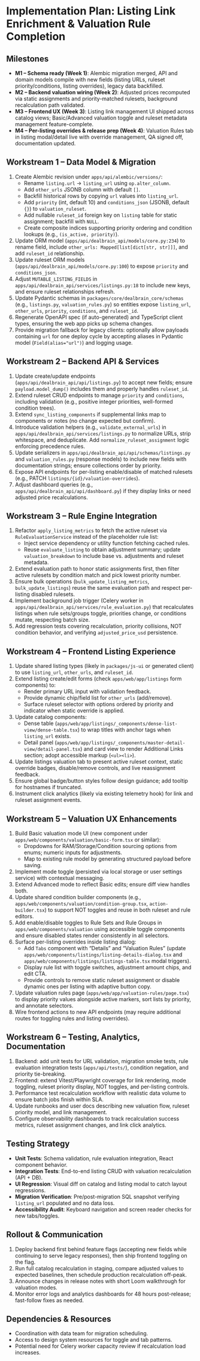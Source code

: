 # Implementation Plan: Listing Link Enrichment & Valuation Rule Completion

## Milestones
- **M1 – Schema ready (Week 1)**: Alembic migration merged, API and domain models compile with new fields (listing URLs, ruleset priority/conditions, listing overrides), legacy data backfilled.
- **M2 – Backend valuation wiring (Week 2)**: Adjusted prices recomputed via static assignments and priority-matched rulesets, background recalculation path validated.
- **M3 – Frontend UX (Week 3)**: Listing link management UI shipped across catalog views; Basic/Advanced valuation toggle and ruleset metadata management feature-complete.
- **M4 – Per-listing overrides & release prep (Week 4)**: Valuation Rules tab in listing modal/detail live with override management, QA signed off, documentation updated.

## Workstream 1 – Data Model & Migration
1. Create Alembic revision under `apps/api/alembic/versions/`:
   - Rename `listing.url` → `listing_url` using `op.alter_column`.
   - Add `other_urls` JSONB column with default `[]`.
   - Backfill historical rows by copying `url` values into `listing_url`.
   - Add `priority` (int, default 10) and `conditions_json` (JSONB, default `{}`) to `valuation_ruleset`.
   - Add nullable `ruleset_id` foreign key on `listing` table for static assignment; backfill with `NULL`.
   - Create composite indices supporting priority ordering and condition lookups (e.g., `(is_active, priority)`).
2. Update ORM model (`apps/api/dealbrain_api/models/core.py:234`) to rename field, include `other_urls: Mapped[list[dict[str, str]]]`, and add `ruleset_id` relationship.
3. Update ruleset ORM models (`apps/api/dealbrain_api/models/core.py:100`) to expose `priority` and `conditions_json`.
4. Adjust `MUTABLE_LISTING_FIELDS` in `apps/api/dealbrain_api/services/listings.py:18` to include new keys, and ensure ruleset relationships refresh.
5. Update Pydantic schemas in `packages/core/dealbrain_core/schemas` (e.g., `listings.py`, `valuation_rules.py`) so entities expose `listing_url`, `other_urls`, `priority`, `conditions`, and `ruleset_id`.
6. Regenerate OpenAPI spec (if auto-generated) and TypeScript client types, ensuring the web app picks up schema changes.
7. Provide migration fallback for legacy clients: optionally allow payloads containing `url` for one deploy cycle by accepting aliases in Pydantic model (`Field(alias="url")`) and logging usage.

## Workstream 2 – Backend API & Services
1. Update create/update endpoints (`apps/api/dealbrain_api/api/listings.py`) to accept new fields; ensure `payload.model_dump()` includes them and properly handles `ruleset_id`.
2. Extend ruleset CRUD endpoints to manage `priority` and `conditions`, including validation (e.g., positive integer priorities, well-formed condition trees).
3. Extend `sync_listing_components` if supplemental links map to components or notes (no change expected but confirm).
4. Introduce validation helpers (e.g., `validate_external_urls`) in `apps/api/dealbrain_api/services/listings.py` to normalize URLs, strip whitespace, and deduplicate. Add `normalize_ruleset_assignment` logic enforcing precedence rules.
5. Update serializers in `apps/api/dealbrain_api/api/schemas/listings.py` and `valuation_rules.py` (response models) to include new fields with documentation strings; ensure collections order by priority.
6. Expose API endpoints for per-listing enable/disable of matched rulesets (e.g., PATCH `listings/{id}/valuation-overrides`).
7. Adjust dashboard queries (e.g., `apps/api/dealbrain_api/api/dashboard.py`) if they display links or need adjusted price recalculations.

## Workstream 3 – Rule Engine Integration
1. Refactor `apply_listing_metrics` to fetch the active ruleset via `RuleEvaluationService` instead of the placeholder rule list:
   - Inject service dependency or utility function fetching cached rules.
   - Reuse `evaluate_listing` to obtain adjustment summary; update `valuation_breakdown` to include base vs. adjustments and ruleset metadata.
2. Extend evaluation path to honor static assignments first, then filter active rulesets by condition match and pick lowest priority number.
3. Ensure bulk operations (`bulk_update_listing_metrics`, `bulk_update_listings`) reuse the same evaluation path and respect per-listing disabled rulesets.
4. Implement background job trigger (Celery worker in `apps/api/dealbrain_api/services/rule_evaluation.py`) that recalculates listings when rule sets/groups toggle, priorities change, or conditions mutate, respecting batch size.
5. Add regression tests covering recalculation, priority collisions, NOT condition behavior, and verifying `adjusted_price_usd` persistence.

## Workstream 4 – Frontend Listing Experience
1. Update shared listing types (likely in `packages/js-ui` or generated client) to use `listing_url`, `other_urls`, and `ruleset_id`.
2. Extend listing create/edit forms (check `apps/web/app/listings` form components) to:
   - Render primary URL input with validation feedback.
   - Provide dynamic chip/field list for `other_urls` (add/remove).
   - Surface ruleset selector with options ordered by priority and indicator when static override is applied.
3. Update catalog components:
   - Dense table (`apps/web/app/listings/_components/dense-list-view/dense-table.tsx`) to wrap titles with anchor tags when `listing_url` exists.
   - Detail panel (`apps/web/app/listings/_components/master-detail-view/detail-panel.tsx`) and card view to render Additional Links section; adopt accessible markup (`<ul><li>`).
4. Update listings valuation tab to present active ruleset context, static override badges, disable/remove controls, and live reassignment feedback.
5. Ensure global badge/button styles follow design guidance; add tooltip for hostnames if truncated.
6. Instrument click analytics (likely via existing telemetry hook) for link and ruleset assignment events.

## Workstream 5 – Valuation UX Enhancements
1. Build Basic valuation mode UI (new component under `apps/web/components/valuation/basic-form.tsx` or similar):
   - Dropdowns for RAM/Storage/Condition sourcing options from enums; numeric inputs for adjustments.
   - Map to existing rule model by generating structured payload before saving.
2. Implement mode toggle (persisted via local storage or user settings service) with contextual messaging.
3. Extend Advanced mode to reflect Basic edits; ensure diff view handles both.
4. Update shared condition builder components (e.g., `apps/web/components/valuation/condition-group.tsx`, `action-builder.tsx`) to support NOT toggles and reuse in both ruleset and rule editors.
5. Add enable/disable toggles to Rule Sets and Rule Groups in `apps/web/components/valuation` using accessible toggle components and ensure disabled states render consistently in all selectors.
6. Surface per-listing overrides inside listing dialog:
   - Add `Tabs` component with “Details” and “Valuation Rules” (update `apps/web/components/listings/listing-details-dialog.tsx` and `apps/web/components/listings/listings-table.tsx` modal triggers).
   - Display rule list with toggle switches, adjustment amount chips, and edit CTA.
   - Provide controls to remove static ruleset assignment or disable dynamic ones per listing with adaptive button copy.
7. Update valuation rules page (`apps/web/app/valuation-rules/page.tsx`) to display priority values alongside active markers, sort lists by priority, and annotate selectors.
8. Wire frontend actions to new API endpoints (may require additional routes for toggling rules and listing overrides).

## Workstream 6 – Testing, Analytics, Documentation
1. Backend: add unit tests for URL validation, migration smoke tests, rule evaluation integration tests (`apps/api/tests/`), condition negation, and priority tie-breaking.
2. Frontend: extend Vitest/Playwright coverage for link rendering, mode toggling, ruleset priority display, NOT toggles, and per-listing controls.
3. Performance test recalculation workflow with realistic data volume to ensure batch jobs finish within SLA.
4. Update runbooks and user docs describing new valuation flow, ruleset priority model, and link management.
5. Configure observability dashboards to track recalculation success metrics, ruleset assignment changes, and link click analytics.

## Testing Strategy
- **Unit Tests**: Schema validation, rule evaluation integration, React component behavior.
- **Integration Tests**: End-to-end listing CRUD with valuation recalculation (API + DB).
- **UI Regression**: Visual diff on catalog and listing modal to catch layout regressions.
- **Migration Verification**: Pre/post-migration SQL snapshot verifying `listing_url` populated and no data loss.
- **Accessibility Audit**: Keyboard navigation and screen reader checks for new tabs/toggles.

## Rollout & Communication
1. Deploy backend first behind feature flags (accepting new fields while continuing to serve legacy responses), then ship frontend toggling on the flag.
2. Run full catalog recalculation in staging, compare adjusted values to expected baselines, then schedule production recalculation off-peak.
3. Announce changes in release notes with short Loom walkthrough for valuation modes.
4. Monitor error logs and analytics dashboards for 48 hours post-release; fast-follow fixes as needed.

## Dependencies & Resources
- Coordination with data team for migration scheduling.
- Access to design system resources for toggle and tab patterns.
- Potential need for Celery worker capacity review if recalculation load increases.
